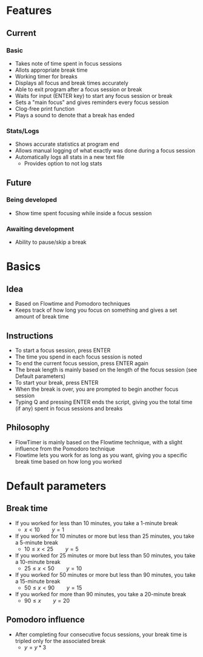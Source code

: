 # Features
## Current
### Basic
- Takes note of time spent in focus sessions
- Allots appropriate break time
- Working timer for breaks
- Displays all focus and break times accurately
- Able to exit program after a focus session or break
- Waits for input (ENTER key) to start any focus session or break
- Sets a "main focus" and gives reminders every focus session
- Clog-free print function
- Plays a sound to denote that a break has ended
### Stats/Logs
- Shows accurate statistics at program end
- Allows manual logging of what exactly was done during a focus session
- Automatically logs all stats in a new text file
    - Provides option to not log stats
## Future
### Being developed
- Show time spent focusing while inside a focus session
### Awaiting development
- Ability to pause/skip a break
# Basics
## Idea
- Based on Flowtime and Pomodoro techniques
- Keeps track of how long you focus on something and gives a set amount of break time
## Instructions
- To start a focus session, press ENTER
- The time you spend in each focus session is noted
- To end the current focus session, press ENTER again
- The break length is mainly based on the length of the focus session (see Default parameters)
- To start your break, press ENTER
- When the break is over, you are prompted to begin another focus session
- Typing Q and pressing ENTER ends the script, giving you the total time (if any) spent in focus sessions and breaks
## Philosophy
- FlowTimer is mainly based on the Flowtime technique, with a slight influence from the Pomodoro technique
- Flowtime lets you work for as long as you want, giving you a specific break time based on how long you worked
# Default parameters
## Break time
- If you worked for less than 10 minutes, you take a 1-minute break
    - $x<10\qquad y=1$
- If you worked for 10 minutes or more but less than 25 minutes, you take a 5-minute break
    - $10\le x<25\qquad y=5$
- If you worked for 25 minutes or more but less than 50 minutes, you take a 10-minute break
    - $25\le x<50\qquad y=10$
- If you worked for 50 minutes or more but less than 90 minutes, you take a 15-minute break
    - $50\le x<90\qquad y=15$
- If you worked for more than 90 minutes, you take a 20-minute break
    - $90\le x\qquad y=20$
## Pomodoro influence
- After completing four consecutive focus sessions, your break time is tripled only for the associated break
    - $y=y*3$
